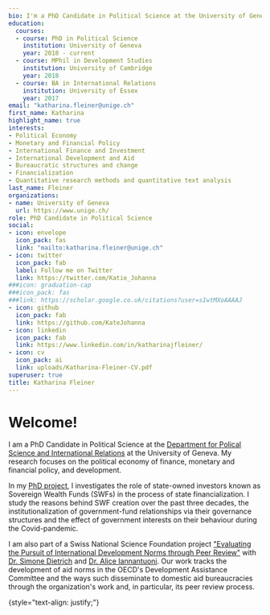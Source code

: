 ```yaml
---
bio: I'm a PhD Candidate in Political Science at the University of Geneva. My fields of research are the political economy of finance and development. 
education:
  courses:
  - course: PhD in Political Science
    institution: University of Geneva
    year: 2018 - current
  - course: MPhil in Development Studies
    institution: University of Cambridge
    year: 2018
  - course: BA in International Relations
    institution: University of Essex
    year: 2017
email: "katharina.fleiner@unige.ch"
first_name: Katharina
highlight_name: true
interests:
- Political Economy
- Monetary and Financial Policy
- International Finance and Investment
- International Development and Aid
- Bureaucratic structures and change
- Financialization
- Quantitative research methods and quantitative text analysis
last_name: Fleiner
organizations:
- name: University of Geneva
  url: https://www.unige.ch/
role: PhD Candidate in Political Science
social:
- icon: envelope
  icon_pack: fas
  link: "mailto:katharina.fleiner@unige.ch"
- icon: twitter
  icon_pack: fab
  label: Follow me on Twitter
  link: https://twitter.com/Katie_Johanna
###icon: graduation-cap
###icon_pack: fas
###link: https://scholar.google.co.uk/citations?user=sIwtMXoAAAAJ
- icon: github
  icon_pack: fab
  link: https://github.com/KateJohanna
- icon: linkedin
  icon_pack: fab
  link: https://www.linkedin.com/in/katharinajfleiner/
- icon: cv
  icon_pack: ai
  link: uploads/Katharina-Fleiner-CV.pdf
superuser: true
title: Katharina Fleiner
---
```


# Welcome!

I am a PhD Candidate in Political Science at the [Department for Polical Science and International Relations](https://www.unige.ch/sciences-societe/speri/) at the University of Geneva. My research focuses on the political economy of finance, monetary and financial policy, and development. 

In my [PhD project](https://www.unige.ch/sciences-societe/speri/recherche/theses-de-doctorat/?theseID=1228&d=MTIz&m=dW5kZWZpbmVk&i=MTExLDQxNCwxMTcsNDAx&a=QUxM&s=dW5kZWZpbmVk), I investigates the role of state-owned investors known as Sovereign Wealth Funds (SWFs) in the process of state financialization. I study the reasons behind SWF creation over the past three decades, the institutionalization of government-fund relationships via their governance structures and the effect of government interests on their behaviour during the Covid-pandemic. 

I am also part of a Swiss National Science Foundation project ["Evaluating the Pursuit of International Development Norms through Peer Review"](https://www.unige.ch/sciences-societe/speri/recherche/projets/?elemvalID=1078&d=MTIz&m=dW5kZWZpbmVk&i=NDE0LDExMSwxMTc=&a=QUxM&s=dW5kZWZpbmVk) with [Dr. Simone Dietrich](https://simone-dietrich.com/) and [Dr. Alice Iannantuoni](https://www.aliceiannantuoni.com/). Our work tracks the development of aid norms in the OECD's Development Assistance Committee and the ways such disseminate to domestic aid bureaucracies through the organization's work and, in particular, its peer review process. 


{style="text-align: justify;"}
